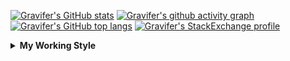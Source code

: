 <!--
**Gravifer/Gravifer** is a ✨ _special_ ✨ repository because its `README.md` (this file) appears on your GitHub profile.

Here are some ideas to get you started:

- 🔭 I’m currently working on ...
- 🌱 I’m currently learning ...
- 👯 I’m looking to collaborate on ...
- 🤔 I’m looking for help with ...
- 💬 Ask me about ...
- 📫 How to reach me: ...
- 😄 Pronouns: ...
- ⚡ Fun fact: ...
-->

<!-- ![Metrics](https://github.com/my-github-user/my-github-user/blob/main/github-metrics.svg) -->

<!-- [![Gravifer's GitHub Streak](https://github-readme-streak-stats.herokuapp.com/?user=Gravifer&theme=default&background=ffffff0a&border=00000000&stroke=80808080&currStreakNum=808080&sideNums=808080&sideLabels=808080&dates=808080)](https://github.com/DenverCoder1/github-readme-streak-stats) -->
<!-- [![Contribution Stats](https://github-contribution-stats.vercel.app/api/?username=Gravifer)](https://github.com/LordDashMe/github-contribution-stats/)  -->
[![Gravifer's GitHub stats](https://github-readme-stats.vercel.app/api?username=Gravifer&theme=default&bg_color=ffffff0a&text_color=808080&hide_border=true&show_icons=true&count_private=true)](https://github.com/anuraghazra/github-readme-stats)
[![Gravifer's github activity graph](https://activity-graph.herokuapp.com/graph?username=Gravifer&bg_color=ffffff0a&color=3080ed&line=5094f0&point=4d72f2&hide_border=true)](https://github.com/ashutosh00710/github-readme-activity-graph)
[![Gravifer's GitHub top langs](https://github-readme-stats.vercel.app/api/top-langs/?username=Gravifer&theme=default&bg_color=ffffff0a&text_color=808080&hide_border=true&show_icons=true&count_private=true&layout=compact)](https://github.com/anuraghazra/github-readme-stats)
[![Gravifer's StackExchange profile](https://stackexchange.com/users/flair/18316138.png?theme=clean)](https://mathematica.stackexchange.com/users/72025)
<!-- [![Visitors](https://visitor-badge.glitch.me/badge?page_id=Gravifer.Gravifer)](https://github.com/Gravifer/) -->

<details>
  <summary>
    <strong>My Working Style</strong><!--<a href="https://wakatime.com/badge/github/Gravifer/Gravifer"><img src="https://wakatime.com/badge/github/Gravifer/Gravifer.svg" alt="time tracker"></a>-->
  </summary>

[![time tracker](https://wakatime.com/badge/github/Gravifer/Gravifer.svg)](https://wakatime.com/badge/github/Gravifer/Gravifer)
<!--START_SECTION:waka-->
![Profile Views](http://img.shields.io/badge/Profile%20Views-15-blue)

![Lines of code](https://img.shields.io/badge/From%20Hello%20World%20I%27ve%20Written-818861%20lines%20of%20code-blue)

**I'm an Early 🐤** 

```text
🌞 Morning    33 commits     ████░░░░░░░░░░░░░░░░░░░░░   18.33% 
🌆 Daytime    84 commits     ███████████░░░░░░░░░░░░░░   46.67% 
🌃 Evening    46 commits     ██████░░░░░░░░░░░░░░░░░░░   25.56% 
🌙 Night      17 commits     ██░░░░░░░░░░░░░░░░░░░░░░░   9.44%

```


📊 **This Week I Spent My Time On** 

```text
💬 Programming Languages: 
Other                    4 hrs 14 mins       ███████████░░░░░░░░░░░░░░   47.49% 
Browsing                 4 hrs 9 mins        ███████████░░░░░░░░░░░░░░   46.53% 
Julia                    23 mins             █░░░░░░░░░░░░░░░░░░░░░░░░   4.34% 
tmux                     6 mins              ░░░░░░░░░░░░░░░░░░░░░░░░░   1.25% 
Wolfram                  1 min               ░░░░░░░░░░░░░░░░░░░░░░░░░   0.26%

🔥 Editors: 
Browser                  4 hrs 21 mins       ████████████░░░░░░░░░░░░░   48.77% 
Powerpoint               2 hrs 36 mins       ███████░░░░░░░░░░░░░░░░░░   29.15% 
Excel                    1 hr 5 mins         ███░░░░░░░░░░░░░░░░░░░░░░   12.19% 
VS Code                  25 mins             █░░░░░░░░░░░░░░░░░░░░░░░░   4.75% 
Word                     20 mins             █░░░░░░░░░░░░░░░░░░░░░░░░   3.91%

🐱‍💻 Projects: 
Unknown Project          4 hrs 4 mins        ███████████░░░░░░░░░░░░░░   45.6% 
emails                   2 hrs 31 mins       ███████░░░░░░░░░░░░░░░░░░   28.24% 
CFD2021-G4-Projects      2 hrs 19 mins       ██████░░░░░░░░░░░░░░░░░░░   26.03% 
queue-sdp                0 secs              ░░░░░░░░░░░░░░░░░░░░░░░░░   0.13%

💻 Operating System: 
Windows                  8 hrs 49 mins       ████████████████████████░   98.75% 
Linux                    6 mins              ░░░░░░░░░░░░░░░░░░░░░░░░░   1.25%

```

**I Mostly Code in Mathematica** 

```text
Mathematica              8 repos             █████████████░░░░░░░░░░░░   53.33% 
TeX                      2 repos             ███░░░░░░░░░░░░░░░░░░░░░░   13.33% 
MATLAB                   2 repos             ███░░░░░░░░░░░░░░░░░░░░░░   13.33% 
Assembly                 1 repo              █░░░░░░░░░░░░░░░░░░░░░░░░   6.67% 
Python                   1 repo              █░░░░░░░░░░░░░░░░░░░░░░░░   6.67%

```



<!--END_SECTION:waka-->
</details>
